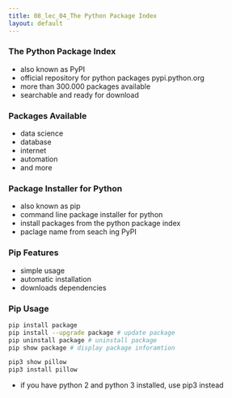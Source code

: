 ```yaml
---
title: 08_lec_04_The Python Package Index
layout: default
---
```


### The Python Package Index

* also known as PyPI
* official repository for python packages
  pypi.python.org
* more than 300.000 packages available
* searchable and ready for download

### Packages Available

* data science
* database
* internet
* automation
* and more

### Package Installer for Python

* also known as pip
* command line package installer for python
* install packages from the python package index
* paclage name from seach ing PyPI

### Pip Features

* simple usage
* automatic installation
* downloads dependencies

### Pip Usage

```bash
pip install package
pip install --upgrade package # update package
pip uninstall package # uninstall package
pip show package # display package inforamtion

pip3 show pillow
pip3 install pillow
```

* if you have python 2 and python 3 installed, use pip3 instead
